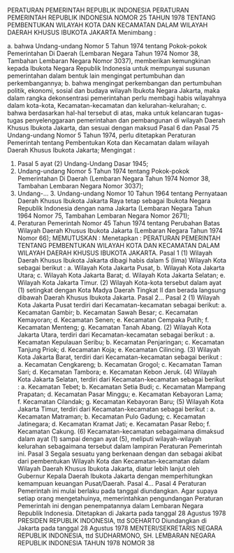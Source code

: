  PERATURAN PEMERINTAH REPUBLIK INDONESIA PERATURAN PEMERINTAH REPUBLIK INDONESIA NOMOR 25 TAHUN 1978 TENTANG PEMBENTUKAN WILAYAH KOTA DAN KECAMATAN DALAM WILAYAH DAERAH KHUSUS IBUKOTA JAKARTA
Menimbang :

a. bahwa Undang-undang Nomor 5 Tahun 1974 tentang Pokok-pokok Pemerintahan Di Daerah (Lembaran Negara Tahun 1974 Nomor 38, Tambahan Lembaran Negara Nomor 3037), memberikan kemungkinan kepada Ibukota Negara Republik Indonesia untuk mempunyai susunan pemerintahan dalam bentuk lain mengingat pertumbuhan dan perkembangannya;
b. bahwa mengingat perkembangan dan pertumbuhan politik, ekonomi, sosial dan budaya wilayah Ibukota Negara Jakarta, maka dalam rangka dekonsentrasi pemerintahan perlu membagi habis wilayahnya dalam kota-kota, Kecamatan-kecamatan dan kelurahan-kelurahan;
c. bahwa berdasarkan hal-hal tersebut di atas, maka untuk kelancaran tugas-tugas penyelenggaraan pemerintahan dan pembangunan di wilayah Daerah Khusus Ibukota Jakarta, dan sesuai dengan maksud Pasal 6 dan Pasal 75 Undang-undang Nomor 5 Tahun 1974, perlu ditetapkan Peraturan Pemerintah tentang Pembentukan Kota dan Kecamatan dalam wilayah Daerah Khusus Ibukota Jakarta;
Mengingat :

1. Pasal 5 ayat (2) Undang-Undang Dasar 1945;
2. Undang-undang Nomor 5 Tahun 1974 tentang Pokok-pokok Pemerintahan Di Daerah (Lembaran Negara Tahun 1974 Nomor 38, Tambahan Lembaran Negara Nomor 3037);
3. Undang-… 3. Undang-undang Nomor 10 Tahun 1964 tentang Pernyataan Daerah Khusus Ibukota Jakarta Raya tetap sebagai Ibukota Negara Republik Indonesia dengan nama Jakarta (Lembaran Negara Tahun 1964 Nomor 75, Tambahan Lembaran Negara Nomor 2671);
4. Peraturan Pemerintah Nomor 45 Tahun 1974 tentang Perubahan Batas Wilayah Daerah Khusus Ibukota Jakarta (Lembaran Negara Tahun 1974 Nomor 66);
MEMUTUSKAN :
 Menetapkan : PERATURAN PEMERINTAH TENTANG PEMBENTUKAN WILAYAH KOTA DAN KECAMATAN DALAM WILAYAH DAERAH KHUSUS IBUKOTA JAKARTA.
Pasal 1
(1) Wilayah Daerah Khusus Ibukota Jakarta dibagi habis dalam 5 (lima) Wilayah Kota sebagai berikut :
a. Wilayah Kota Jakarta Pusat, b. Wilayah Kota Jakarta Utara;
c. Wilayah Kota Jakarta Barat;
d. Wilayah Kota Jakarta Selatan;
e. Wilayah Kota Jakarta Timur.
(2) Wilayah Kota-kota tersebut dalam ayat (1) setingkat dengan Kota Madya Daerah Tingkat II dan berada langsung dibawah Daerah Khusus Ibukota Jakarta. Pasal 2…
Pasal 2
(1) Wilayah Kota Jakarta Pusat terdiri dari Kecamatan-kecamatan sebagai berikut:
a. Kecamatan Gambir;
b. Kecamatan Sawah Besar;
c. Kecamatan Kemayoran;
d. Kecamatan Senen;
e. Kecamatan Cempaka Putih;
f. Kecamatan Menteng;
g. Kecamatan Tanah Abang.
(2) Wilayah Kota Jakarta Utara, terdiri dari Kecamatan-kecamatan sebagai berikut :
a. Kecamatan Kepulauan Seribu;
b. Kecamatan Penjaringan;
c. Kecamatan Tanjung Priok;
d. Kecamatan Koja;
e. Kecamatan Cilincing.
(3) Wilayah Kota Jakarta Barat, terdiri dari Kecamatan-kecamatan sebagai berikut :
a. Kecamatan Cengkareng;
b. Kecamatan Grogol;
c. Kecamatan Taman Sari;
d. Kecamatan Tambora;
e. Kecamatan Kebon Jeruk.
(4) Wilayah Kota Jakarta Selatan, terdiri dari Kecamatan-kecamatan sebagai berikut :
a. Kecamatan Tebet;
b. Kecamatan Setia Budi;
c. Kecamatan Mampang Prapatan;
d. Kecamatan Pasar Minggu;
e. Kecamatan Kebayoran Lama;
f. Kecamatan Cilandak;
g. Kecamatan Kebayoran Baru;
(5) Wilayah Kota Jakarta Timur, terdiri dari Kecamatan-kecamatan sebagai berikut :
a. Kecamatan Matraman;
b. Kecamatan Pulo Gadung;
c. Kecamatan Jatinegara;
d. Kecamatan Kramat Jati;
e. Kecamatan Pasar Rebo;
f. Kecamatan Cakung.
(6) Kecamatan-kecamatan sebagaimana dimaksud dalam ayat (1) sampai dengan ayat (5), meliputi wilayah-wilayah kelurahan sebagaimana tersebut dalam lampiran Peraturan Pemerintah ini.
Pasal 3
Segala sesuatu yang berkenaan dengan dan sebagai akibat dari pembentukan Wilayah Kota dan Kecamatan-kecamatan dalam Wilayah Daerah Khusus Ibukota Jakarta, diatur lebih lanjut oleh Gubernur Kepala Daerah lbukota Jakarta dengan memperhitungkan kemampuan keuangan Pusat/Daerah. Pasal 4…
Pasal 4
Peraturan Pemerintah ini mulai berlaku pada tanggal diundangkan. Agar supaya setiap orang mengetahuinya, memerintahkan pengundangan Peraturan Pemerintah ini dengan penempatannya dalam Lembaran Negara Republik Indonesia. Ditetapkan di Jakarta pada tanggal 28 Agustus 1978 PRESIDEN REPUBLIK INDONESIA, ttd SOEHARTO Diundangkan di Jakarta pada tanggal 28 Agustus 1978 MENTERI/SEKRETARIS NEGARA REPUBLIK INDONESIA, ttd SUDHARMONO, SH. LEMBARAN NEGARA REPUBLIK INDONESIA TAHUN 1978 NOMOR 38